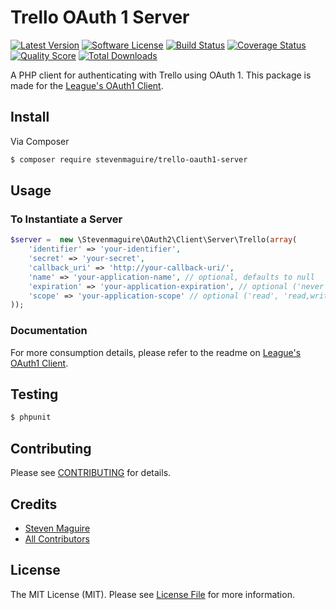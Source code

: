 # Trello OAuth 1 Server

[![Latest Version](https://img.shields.io/github/release/stevenmaguire/trello-oauth1-server.svg?style=flat-square)](https://github.com/stevenmaguire/trello-oauth1-server/releases)
[![Software License](https://img.shields.io/badge/license-MIT-brightgreen.svg?style=flat-square)](LICENSE.md)
[![Build Status](https://img.shields.io/travis/stevenmaguire/trello-oauth1-server/master.svg?style=flat-square&1)](https://travis-ci.org/stevenmaguire/trello-oauth1-server)
[![Coverage Status](https://img.shields.io/scrutinizer/coverage/g/stevenmaguire/trello-oauth1-server.svg?style=flat-square)](https://scrutinizer-ci.com/g/stevenmaguire/trello-oauth1-server/code-structure)
[![Quality Score](https://img.shields.io/scrutinizer/g/stevenmaguire/trello-oauth1-server.svg?style=flat-square)](https://scrutinizer-ci.com/g/stevenmaguire/trello-oauth1-server)
[![Total Downloads](https://img.shields.io/packagist/dt/stevenmaguire/trello-oauth1-server.svg?style=flat-square)](https://packagist.org/packages/stevenmaguire/trello-oauth1-server)

A PHP client for authenticating with Trello using OAuth 1. This package is made for the [League's OAuth1 Client](https://github.com/thephpleague/oauth1-client).

## Install

Via Composer

``` bash
$ composer require stevenmaguire/trello-oauth1-server
```

## Usage

### To Instantiate a Server

```php
$server =  new \Stevenmaguire\OAuth2\Client\Server\Trello(array(
    'identifier' => 'your-identifier',
    'secret' => 'your-secret',
    'callback_uri' => 'http://your-callback-uri/',
    'name' => 'your-application-name', // optional, defaults to null
    'expiration' => 'your-application-expiration', // optional ('never', '1day', '2days'), defaults to '1day'
    'scope' => 'your-application-scope' // optional ('read', 'read,write'), defaults to 'read'
));
```

### Documentation

For more consumption details, please refer to the readme on [League's OAuth1 Client](https://github.com/thephpleague/oauth1-client).

## Testing

``` bash
$ phpunit
```

## Contributing

Please see [CONTRIBUTING](CONTRIBUTING.md) for details.

## Credits

- [Steven Maguire](https://github.com/stevenmaguire)
- [All Contributors](https://github.com/stevenmaguire/trello-php/contributors)

## License

The MIT License (MIT). Please see [License File](LICENSE.md) for more information.

